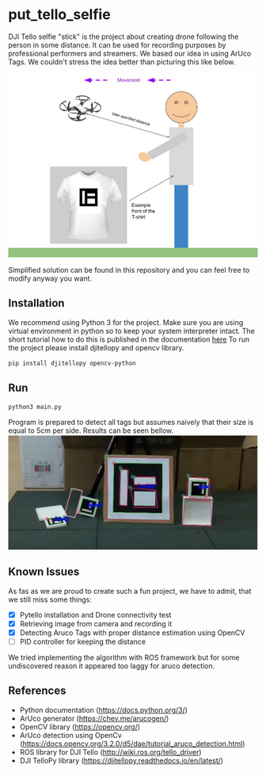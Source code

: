 # put_tello_selfie
DJI Tello selfie "stick" is the project about creating drone following the person in some distance. It can be used for recording purposes by professional performers and streamers. We based our idea in using ArUco Tags. We couldn't stress the idea better than picturing this like below.

![alt text](https://github.com/filesmuggler/put_tello_selfie/blob/main/docs/idea.jpg)

Simplified solution can be found in this repository and you can feel free to modify anyway you want.

## Installation
We recommend using Python 3 for the project.
Make sure you are using virtual environment in python so to keep your system interpreter intact.
The short tutorial how to do this is published in the documentation [here](https://docs.python.org/3/library/venv.html)
To run the project please install djitellopy and opencv library.

```bash
pip install djitellopy opencv-python
```
## Run

```bash
python3 main.py
```
Program is prepared to detect all tags but assumes naively that their size is equal to 5cm per side. Results can be seen bellow.
![alt text](https://github.com/filesmuggler/put_tello_selfie/blob/main/docs/tags.jpg)

## Known Issues
As fas as we are proud to create such a fun project, we have to admit, that we still miss some things:

- [x] Pytello installation and Drone connectivity test
- [x] Retrieving image from camera and recording it
- [x] Detecting Aruco Tags with proper distance estimation using OpenCV 
- [ ] PID controller for keeping the distance

We tried implementing the algorithm with ROS framework but for some undiscovered reason it appeared too laggy for aruco detection.

## References
- Python documentation (https://docs.python.org/3/)
- ArUco generator (https://chev.me/arucogen/)
- OpenCV library (https://opencv.org/)
- ArUco detection using OpenCv (https://docs.opencv.org/3.2.0/d5/dae/tutorial_aruco_detection.html)
- ROS library for DJI Tello (http://wiki.ros.org/tello_driver)
- DJI TelloPy library (https://djitellopy.readthedocs.io/en/latest/)

